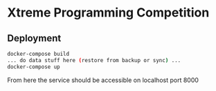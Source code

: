# Xtreme Programming Competition

## Deployment

``` bash
docker-compose build
... do data stuff here (restore from backup or sync) ...
docker-compose up
```

From here the service should be accessible on localhost port 8000
